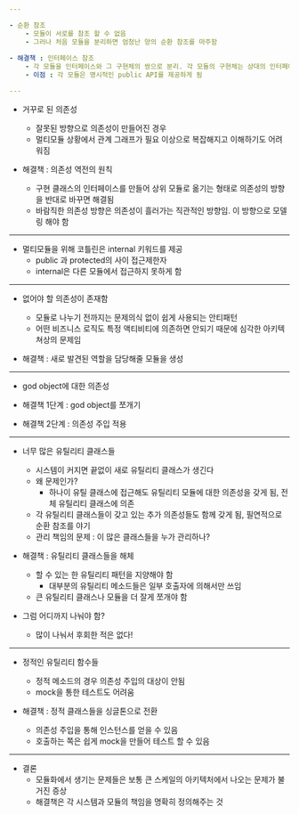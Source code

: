 ```yaml
---

- 순환 참조
	- 모듈이 서로를 참조 할 수 없음
	- 그러나 처음 모듈을 분리하면 엄청난 양의 순환 참조를 마주함
	
- 해결책 : 인터페이스 참조
	- 각 모듈을 인터페이스와 그 구현체의 쌍으로 분리. 각 모듈의 구현체는 상대의 인터페이스 모듈을 참조하도록 구성
	- 이점 : 각 모듈은 명시적인 public API를 제공하게 됨

---	
```


- 거꾸로 된 의존성
	- 잘못된 방향으로 의존성이 만들어진 경우
	- 멀티모듈 상황에서 관계 그래프가 필요 이상으로 복잡해지고 이해하기도 어려워짐

- 해결책 : 의존성 역전의 원칙
	- 구현 클래스의 인터페이스를 만들어 상위 모듈로 옮기는 형태로 의존성의 방향을 반대로 바꾸면 해결됨
	- 바람직한 의존성 방향은 의존성이 흘러가는 직관적인 방향임. 이 방향으로 모델링 해야 함

---

- 멀티모듈을 위해 코틀린은 internal 키워드를 제공
	- public 과 protected의 사이 접근제한자
	- internal은 다른 모듈에서 접근하지 못하게 함

---

- 없어야 할 의존성이 존재함
	- 모듈로 나누기 전까지는 문제의식 없이 쉽게 사용되는 안티패턴
	- 어떤 비즈니스 로직도 특정 액티비티에 의존하면 안되기 때문에 심각한 아키텍쳐상의 문제임

- 해결책 : 새로 발견된 역할을 담당해줄 모듈을 생성
	
---

- god object에 대한 의존성
	
- 해결책 1단계 : god object를 쪼개기
- 해결책 2단계 : 의존성 주입 적용

---

- 너무 많은 유틸리티 클래스들
	- 시스템이 커지면 끝없이 새로 유틸리티 클래스가 생긴다
	- 왜 문제인가?
		- 하나이 유틸 클래스에 접근해도 유틸리티 모듈에 대한 의존성을 갖게 됨, 전체 유틸리티 클래스에 의존
	- 각 유틸리티 클래스들이 갖고 있는 추가 의존성들도 함께 갖게 됨, 필연적으로 순환 참조를 야기
	- 관리 책임의 문제 : 이 많은 클래스들을 누가 관리하나?
	
- 해결책 : 유틸리티 클래스들을 해체
	- 할 수 있는 한 유틸리티 패턴을 지양해야 함
		- 대부분의 유틸리티 메소드들은 일부 호출자에 의해서만 쓰임
	- 큰 유틸리티 클래스나 모듈을 더 잘게 쪼개야 함

- 그럼 어디까지 나눠야 함?
	- 많이 나눠서 후회한 적은 없다!

---

- 정적인 유틸리티 함수들
	- 정적 메소드의 경우 의존성 주입의 대상이 안됨
	- mock을 통한 테스트도 어려움

- 해결책 : 정적 클래스들을 싱글톤으로 전환
	- 의존성 주입을 통해 인스턴스를 얻을 수 있음
	- 호출하는 쪽은 쉽게 mock을 만들어 테스트 할 수 있음

---

- 결론
	- 모듈화에서 생기는 문제들은 보통 큰 스케일의 아키텍처에서 나오는 문제가 불거진 증상
	- 해결책은 각 시스템과 모듈의 책임을 명확히 정의해주는 것

